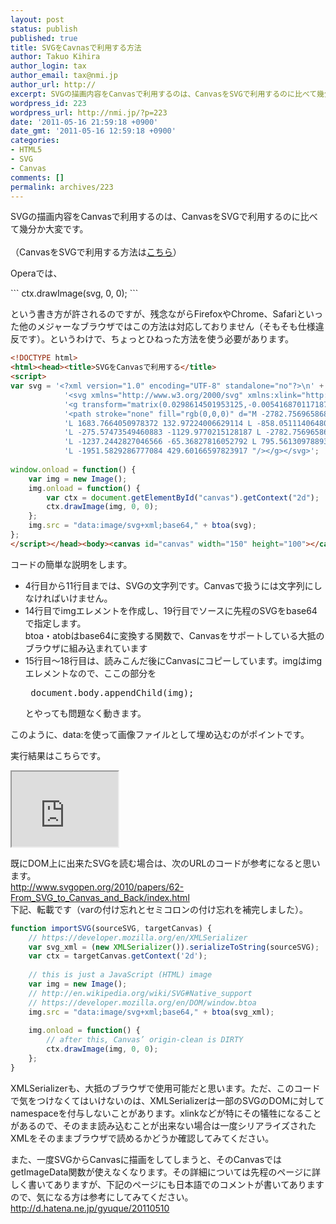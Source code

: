 ```yaml
---
layout: post
status: publish
published: true
title: SVGをCavnasで利用する方法
author: Takuo Kihira
author_login: tax
author_email: tax@nmi.jp
author_url: http://
excerpt: SVGの描画内容をCanvasで利用するのは、CanvasをSVGで利用するのに比べて幾分か大変です。<br />
wordpress_id: 223
wordpress_url: http://nmi.jp/?p=223
date: '2011-05-16 21:59:18 +0900'
date_gmt: '2011-05-16 12:59:18 +0900'
categories:
- HTML5
- SVG
- Canvas
comments: []
permalink: archives/223
---
```

<p>SVGの描画内容をCanvasで利用するのは、CanvasをSVGで利用するのに比べて幾分か大変です。<br />
<a id="more"></a><a id="more-223"></a><br />
（CanvasをSVGで利用する方法は<a href="http://nmi.jp/archives/216">こちら</a>）</p>
<p>Operaでは、
</p>
```
ctx.drawImage(svg, 0, 0);
```
<p>という書き方が許されるのですが、残念ながらFirefoxやChrome、Safariといった他のメジャーなブラウザではこの方法は対応しておりません（そもそも仕様違反です）。というわけで、ちょっとひねった方法を使う必要があります。<br />
</p>

```html
<!DOCTYPE html>
<html><head><title>SVGをCanvasで利用する</title>
<script>
var svg = '<?xml version="1.0" encoding="UTF-8" standalone="no"?>\n' +
            '<svg xmlns="http://www.w3.org/2000/svg" xmlns:xlink="http://www.w3.org/1999/xlink">' +
            '<g transform="matrix(0.0298614501953125,-0.0054168701171875,0.0054168701171875,0.0298614501953125,79.8,32.25)">' +
            '<path stroke="none" fill="rgb(0,0,0)" d="M -2782.7569658689836 608.6833301566228 L 84.893028645503 1128.8753322274672 ' +
            'L 1683.7664050978372 132.97224006629114 L -858.0511140648059 -328.1137176765489 L 181.5633642527544 -1047.0521235003948 ' +
            'L -275.57473549460883 -1129.9770215128187 L -2782.7569658689836 608.6833301566228 M -1951.5829286777084 429.60166597823917 ' +
            'L -1237.2442827046566 -65.36827816052792 L 795.561309788937 303.38286406493205 L 19.622494346381792 787.1785311665641 ' +
            'L -1951.5829286777084 429.60166597823917 "/></g></svg>';
 
window.onload = function() {
    var img = new Image();
    img.onload = function() {
        var ctx = document.getElementById("canvas").getContext("2d");
        ctx.drawImage(img, 0, 0);
    };
    img.src = "data:image/svg+xml;base64," + btoa(svg);
};
</script></head><body><canvas id="canvas" width="150" height="100"></canvas></body></html>
```
<p>コードの簡単な説明をします。</p>
<ul>
<li>4行目から11行目までは、SVGの文字列です。Canvasで扱うには文字列にしなければいけません。</li>
<li>14行目でimgエレメントを作成し、19行目でソースに先程のSVGをbase64で指定します。<br />
btoa・atobはbase64に変換する関数で、Canvasをサポートしている大抵のブラウザに組み込まれています</li>
<li>15行目～18行目は、読みこんだ後にCanvasにコピーしています。imgはimgエレメントなので、ここの部分を
<pre> document.body.appendChild(img); </pre>
とやっても問題なく動きます。</li>
</ul>
<p>このように、data:を使って画像ファイルとして埋め込むのがポイントです。</p>
<p>実行結果はこちらです。<br /></p>
<iframe src="http://nmi.jp/sources/svg_to_canvas.html" width="170" height="120"></iframe>

<p>既にDOM上に出来たSVGを読む場合は、次のURLのコードが参考になると思います。<br />
<a href="http://www.svgopen.org/2010/papers/62-From_SVG_to_Canvas_and_Back/index.html">http://www.svgopen.org/2010/papers/62-From_SVG_to_Canvas_and_Back/index.html</a><br />
下記、転載です（varの付け忘れとセミコロンの付け忘れを補完しました）。</p>

```javascript
function importSVG(sourceSVG, targetCanvas) {
    // https://developer.mozilla.org/en/XMLSerializer
    var svg_xml = (new XMLSerializer()).serializeToString(sourceSVG);
    var ctx = targetCanvas.getContext('2d');
 
    // this is just a JavaScript (HTML) image
    var img = new Image();
    // http://en.wikipedia.org/wiki/SVG#Native_support
    // https://developer.mozilla.org/en/DOM/window.btoa
    img.src = "data:image/svg+xml;base64," + btoa(svg_xml);
 
    img.onload = function() {
        // after this, Canvas’ origin-clean is DIRTY
        ctx.drawImage(img, 0, 0);
    };
}
```
<p>XMLSerializerも、大抵のブラウザで使用可能だと思います。ただ、このコードで気をつけなくてはいけないのは、XMLSerializerは一部のSVGのDOMに対してnamespaceを付与しないことがあります。xlinkなどが特にその犠牲になることがあるので、そのまま読み込むことが出来ない場合は一度シリアライズされたXMLをそのままブラウザで読めるかどうか確認してみてください。</p>
<p>また、一度SVGからCanvasに描画をしてしまうと、そのCanvasではgetImageData関数が使えなくなります。その詳細については先程のページに詳しく書いてありますが、下記のページにも日本語でのコメントが書いてありますので、気になる方は参考にしてみてください。<br />
<a href="http://d.hatena.ne.jp/gyuque/20110510">http://d.hatena.ne.jp/gyuque/20110510</a></p>
